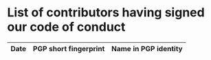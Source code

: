 # List of contributors having signed our code of conduct

<!--
Please add your signature at the end of the file.
Make sure you PGP-sign the commit where you modify this file!
-->

| Date | PGP short fingerprint | Name in PGP identity |
|----|----|----|
